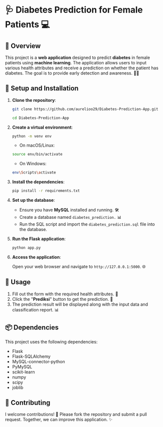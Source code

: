 # 🩺 **Diabetes Prediction for Female Patients** 💻

## 🌟 Overview

This project is a **web application** designed to predict **diabetes** in female patients using **machine learning**. The application allows users to input various health attributes and receive a prediction on whether the patient has diabetes. The goal is to provide early detection and awareness. 🤖💡

## 🚀 Setup and Installation

1. **Clone the repository**:

   ```sh
   git clone https://github.com/aurelioo29/Diabetes-Prediction-App.git
    ```
   
    ```sh
   cd Diabetes-Prediction-App
   ```

2. **Create a virtual environment**:

   ```sh
   python -m venv env
   ```

   - On macOS/Linux:

   ```sh
   source env/bin/activate
   ```

   - On Windows:

   ```sh
   env\Scripts\activate
   ```

3. **Install the dependencies**:
   ```sh
   pip install -r requirements.txt
   ```
4. **Set up the database**:

   - Ensure you have **MySQL** installed and running. 🛠️
   - Create a database named `diabetes_prediction.` 📊
   - Run the SQL script and import the `diabetes_prediction.sql` file into the database.

5. **Run the Flask application**:

   ```sh
   python app.py
   ```

6. **Access the application**:

   Open your web browser and navigate to `http://127.0.0.1:5000`. 🌐   

## 📝 Usage
1. Fill out the form with the required health attributes. 🏥
2. Click the "**Prediksi**" button to get the prediction. 🔮
3. The prediction result will be displayed along with the input data and classification report. 📊

## 📦 Dependencies
This project uses the following dependencies:

- Flask
- Flask-SQLAlchemy
- MySQL-connector-python
- PyMySQL
- scikit-learn
- numpy
- scipy
- joblib

## 🤝 Contributing
I welcome contributions! 🙌 Please fork the repository and submit a pull request. Together, we can improve this application. ✨
